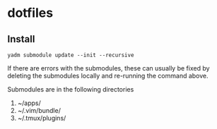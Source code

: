 # dotfiles

## Install

    yadm submodule update --init --recursive

If there are errors with the submodules, these can usually be fixed by deleting
the submodules locally and re-running the command above. 

Submodules are in the following directories

1. ~/apps/
2. ~/.vim/bundle/
3. ~/.tmux/plugins/
